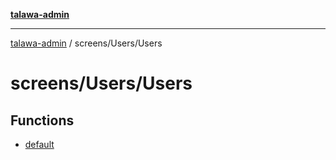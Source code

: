 [**talawa-admin**](../../../README.md)

***

[talawa-admin](../../../modules.md) / screens/Users/Users

# screens/Users/Users

## Functions

- [default](functions/default.md)
